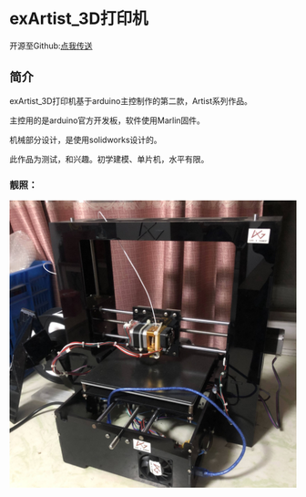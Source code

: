 # exArtist_3D打印机

开源至Github:[点我传送](https://github.com/firestaradmin/exArtist_3DPrinter)



## 简介

exArtist_3D打印机基于arduino主控制作的第二款，Artist系列作品。

主控用的是arduino官方开发板，软件使用Marlin固件。

机械部分设计，是使用solidworks设计的。

此作品为测试，和兴趣。初学建模、单片机，水平有限。

### 靓照：

![20191115_IMG_9943](exArtist_3D打印机/20191115_IMG_9943.JPG)